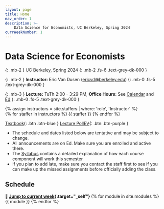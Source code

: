 ```yaml
---
layout: page
title: Home
nav_order: 1
description: >-
    Data Science for Economists, UC Berkeley, Spring 2024
currWeekNumber: 1
---
```


# Data Science for Economists
{: .mb-2 }
UC Berkeley, Spring 2024
{: .mb-2 .fs-6 .text-grey-dk-000 }

{: .mb-2 }
**Instructor:** Eric Van Dusen (<a>ericvd@berkeley.edu</a>)
{: .mb-0 .fs-5 .text-grey-dk-000 }

{: .mb-3 }
**Lecture:** TuTh 2:00 - 3:29 PM, **Office Hours:** See [Calendar](./calendar) and [Ed](https://edstem.org/us/courses/34369/discussion/)
{: .mb-0 .fs-5 .text-grey-dk-000 }

<div>
{% assign instructors = site.staffers | where: 'role', 'Instructor' %}
  <div class="role">
    {% for staffer in instructors %}
    {{ staffer }}
    {% endfor %}
  </div>
</div>

<!-- [Zoom links](https://edstem.org/us/courses/25130/discussion/2076738){: .btn .btn-purple }  -->
[Textbook](https://www.econ148.org/textbook){: .btn .btn-blue } [Lecture PollEV](https://pollev.com/ericvandusen){: .btn .btn-purple }

+ The schedule and dates listed below are tentative and may be subject to change. 
+ All announcements are on Ed. Make sure you are enrolled and active there.
+ The [Syllabus](./syllabus) contains a detailed explanation of how each course component will work this semester
+ If you plan to add late, make sure you contact the staff first to see if you can make up the missed assignments before officially adding the class. 

<a name="schedule"></a>
## Schedule
<b>🚀 [Jump to current week](#week-{{page.currWeekNumber}}){:target="_self"} </b>
{% for module in site.modules %}
<a name="week-{{module.weekNumber}}"></a>
{{ module }}
{% endfor %}
